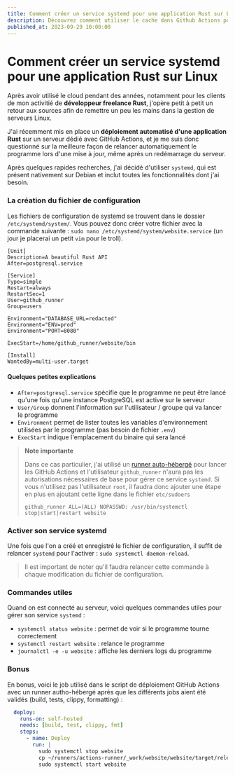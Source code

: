 ```yaml
---
title: Comment créer un service systemd pour une application Rust sur Linux  
description: Découvrez comment utiliser le cache dans Github Actions pour accélérer votre workflow 
published_at: 2023-09-29 10:00:00
---
```


# Comment créer un service systemd pour une application Rust sur Linux

Après avoir utilisé le cloud pendant des années, notamment pour les clients de mon activitié de **développeur freelance Rust**, j'opère petit à petit un retour aux sources afin de remettre un peu les mains dans la gestion de serveurs Linux.

J'ai récemment mis en place un **déploiement automatisé d'une application Rust** sur un serveur dédié avec GitHub Actions, et je me suis donc questionné sur la meilleure façon de relancer automatiquement le programme lors d'une mise à jour, même après un redémarrage du serveur.

Après quelques rapides recherches, j'ai décidé d'utiliser `systemd`, qui est présent nativement sur Debian et inclut toutes les fonctionnalités dont j'ai besoin.


### La création du fichier de configuration

Les fichiers de configuration de systemd se trouvent dans le dossier `/etc/systemd/system/`. Vous pouvez donc créer votre fichier avec la commande suivante : `sudo nano /etc/systemd/system/website.service` (un jour je placerai un petit `vim` pour le troll).

```shell
[Unit]
Description=A beautiful Rust API
After=postgresql.service

[Service]
Type=simple
Restart=always
RestartSec=1
User=github_runner
Group=users

Environment="DATABASE_URL=redacted"
Environment="ENV=prod"
Environment="PORT=8080"

ExecStart=/home/github_runner/website/bin

[Install]
WantedBy=multi-user.target
```

#### Quelques petites explications 

- `After=postgresql.service` spécifie que le programme ne peut être lancé qu'une fois qu'une instance PostgreSQL est active sur le serveur
- `User/Group` donnent l'information sur l'utilisateur / groupe qui va lancer le programme
- `Environment` permet de lister toutes les variables d'environnement utilisées par le programme (pas besoin de fichier `.env`)
- `ExecStart` indique l'emplacement du binaire qui sera lancé

> **Note importante**
> 
> Dans ce cas particulier, j'ai utilisé un [runner auto-hébergé](https://docs.github.com/en/actions/hosting-your-own-runners/managing-self-hosted-runners/about-self-hosted-runners) pour lancer les GitHub Actions et l'utilisateur `github_runner` n'aura pas les autorisations nécessaires de base pour gérer ce service `systemd`. Si vous n'utilisez pas l'utilisateur `root`, il faudra donc ajouter une étape en plus en ajoutant cette ligne dans le fichier `etc/sudoers`
>
> `github_runner ALL=(ALL) NOPASSWD: /usr/bin/systemctl stop|start|restart website`

### Activer son service systemd

Une fois que l'on a créé et enregistré le fichier de configuration, il suffit de relancer `systemd` pour l'activer : `sudo systemctl daemon-reload`.

> Il est important de noter qu'il faudra relancer cette commande à chaque modification du fichier de configuration.

### Commandes utiles

Quand on est connecté au serveur, voici quelques commandes utiles pour gérer son service `systemd` :

- `systemctl status website` : permet de voir si le programme tourne correctement
- `systemctl restart website` : relance le programme
- `journalctl -e -u website` : affiche les derniers logs du programme

### Bonus

En bonus, voici le job utilisé dans le script de déploiement GitHub Actions avec un runner autho-hébergé après que les différents jobs aient été validés (build, tests, clippy, formatting) :

```yaml
  deploy:
    runs-on: self-hosted
    needs: [build, test, clippy, fmt]
    steps:
      - name: Deploy
        run: |
          sudo systemctl stop website
          cp ~/runners/actions-runner/_work/website/website/target/release/website ~/website/bin
          sudo systemctl start website
```
